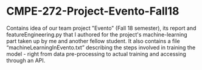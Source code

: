 # CMPE-272-Project-Evento-Fall18
Contains idea of our team project "Evento" (Fall 18 semester), its report and featureEngineering.py that I authored for the project's machine-learning part taken up by me and another fellow student. It also contains a file “machineLearningInEvento.txt” describing the steps involved in training the model - right from data pre-processing to actual training and accessing through an API.
